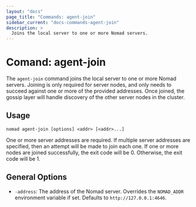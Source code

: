 ```yaml
---
layout: "docs"
page_title: "Commands: agent-join"
sidebar_current: "docs-commands-agent-join"
description: >
  Joins the local server to one or more Nomad servers.
---
```


# Comand: agent-join

The `agent-join` command joins the local server to one or more Nomad servers.
Joining is only required for server nodes, and only needs to succeed against
one or more of the provided addresses. Once joined, the gossip layer will
handle discovery of the other server nodes in the cluster.

## Usage

```
nomad agent-join [options] <addr> [<addr>...]
```

One or more server addresses are required. If multiple server addresses are
specified, then an attempt will be made to join each one. If one or more nodes
are joined successfully, the exit code will be 0. Otherwise, the exit code will
be 1.

## General Options

* `-address`: The address of the Nomad server. Overrides the `NOMAD_ADDR`
  environment variable if set. Defaults to `http://127.0.0.1:4646`.
